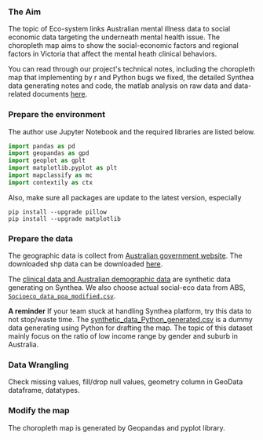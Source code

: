 ### The Aim
The topic of Eco-system links Australian mental illness data to social economic data targeting the underneath mental health issue. The choropleth map aims to show the social-economic factors and regional factors in Victoria that affect the mental heath clinical behaviors. 

You can read through our project's technical notes, including the choropleth map that implementing by r and Python bugs we fixed, the detailed Synthea data generating notes and code, the matlab analysis on raw data and data-related documents [here](https://wehieduau.sharepoint.com/sites/StudentInternGroupatWEHI/Shared%20Documents/Forms/AllItems.aspx?csf=1&web=1&e=nuYayz&cid=19b1b5ac%2D0223%2D4203%2Da521%2D4f50200c0188&FolderCTID=0x0120008FF8F20683AC284798EA496C639CC069&id=%2Fsites%2FStudentInternGroupatWEHI%2FShared%20Documents%2FClinical%20Dashboards%2F2023%20Semester%202%20Technical%20notes&viewid=afd55542%2D8e3a%2D4327%2D95f9%2D63450ae10d2a). 

### Prepare the environment
The author use Jupyter Notebook and the required libraries are listed below.

``` python
import pandas as pd
import geopandas as gpd 
import geoplot as gplt
import matplotlib.pyplot as plt 
import mapclassify as mc
import contextily as ctx
``` 
Also, make sure all packages are update to the latest version, especially 
```
pip install --upgrade pillow
pip install --upgrade matplotlib
```

### Prepare the data

The geographic data is collect from [Australian government website](https://data.gov.au/geoserver/vic-suburb-locality-boundaries-psma-administrative-boundaries/wfs?request=GetFeature&typeName=ckan_af33dd8c_0534_4e18_9245_fc64440f742e&outputFormat=json). The downloaded shp data can be downloaded [here](https://wehieduau.sharepoint.com/:f:/r/sites/StudentInternGroupatWEHI/Shared%20Documents/Clinical%20Dashboards/2023%20Semester%202%20Technical%20notes/Python%20Dashboard%20-%20draft%20data%20used/data/GDA2020?csf=1&web=1&e=FdzQNm).

The [clinical data and Australian demographic data](https://wehieduau.sharepoint.com/:f:/r/sites/StudentInternGroupatWEHI/Shared%20Documents/Clinical%20Dashboards/synthea%202023?csf=1&web=1&e=O3qgY9) are synthetic data generating on Synthea. We also choose actual social-eco data from ABS, [`Socioeco_data_poa_modified.csv`](https://wehieduau.sharepoint.com/:x:/r/sites/StudentInternGroupatWEHI/Shared%20Documents/Clinical%20Dashboards/2023%20Semester%202%20Technical%20notes/SEIFA%20dataset/Socioeco_data_poa_modified%20.csv?d=w9837d55a5cd143569f557f86b3adfeca&csf=1&web=1&e=16LCbH).

**A reminder**
If your team stuck at handling Synthea platform, try this data to not stop/waste time.
The [synthetic_data_Python_generated.csv](https://wehieduau.sharepoint.com/:x:/r/sites/StudentInternGroupatWEHI/Shared%20Documents/Clinical%20Dashboards/2023%20Semester%202%20Technical%20notes/synthetic_data_Python_generated.csv?d=w462c8ef8e3ba4b978616e4d4bf27f2f1&csf=1&web=1&e=lwyp5I) is a dummy data generating using Python for drafting the map. The topic of this dataset mainly focus on the ratio of low income range by gender and suburb in Australia. 


### Data Wrangling
Check missing values, fill/drop null values, geometry column in GeoData dataframe, datatypes.

### Modify the map

The choropleth map is generated by Geopandas and pyplot library. 


